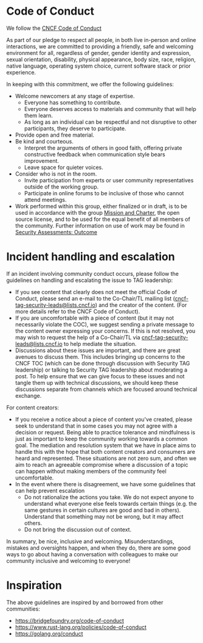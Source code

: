 # Code of Conduct 

We follow the 
[CNCF Code of Conduct](https://github.com/cncf/foundation/blob/master/code-of-conduct.md) 

As part of our pledge to respect all people, in both live in-person and online
interactions, we are committed to providing a friendly, safe and welcoming
environment for all, regardless of gender, gender identity and expression,
sexual orientation, disability, physical appearance, body size, race, religion,
native language, operating system choice, current software stack or prior
experience. 

In keeping with this commitment, we offer the following guidelines:
   * Welcome newcomers at any stage of expertise. 
     * Everyone has something to contribute. 
     * Everyone deserves access to materials and community that will help them learn. 
     * As long as an individual can be respectful and not disruptive to other participants, they deserve to participate.
   * Provide open and free material.
   * Be kind and courteous.
     * Interpret the arguments of others in good faith, offering private
     constructive feedback when communication style bears improvement.
     * Leave space for quieter voices.
   * Consider who is not in the room. 
     * Invite participation from experts or user community representatives
     outside of the working group.
     * Participate in online forums to be inclusive of those who cannot 
     attend meetings.
   * Work performed within this group, either finalized or in draft, is to be used in accordance with the group [Mission and Charter](https://github.com/cncf/tag-security/blob/main/governance/charter.md), the open source license, and to be used for the equal benefit of all members of the community.  Further information on use of work may be found in [Security Assessments: Outcome](https://github.com/cncf/tag-security/tree/main/assessments#outcome)


# Incident handling and escalation

If an incident involving community conduct occurs, please follow the guidelines on handling and escalating the issue to TAG leadership:

- If you see content that clearly does not meet the official Code of Conduct, please send an e-mail to the Co-Chair/TL mailing list (cncf-tag-security-leads@lists.cncf.io) and the creator of the content. (For more details refer to the CNCF Code of Conduct).
- If you are uncomfortable with a piece of content (but it may not necessarily violate the COC), we suggest sending a private message to the content owner expressing your concerns. If this is not resolved, you may wish to request the help of a Co-Chair/TL via cncf-tag-security-leads@lists.cncf.io to help mediate the situation.
- Discussions about these issues are important, and there are great avenues to discuss them. This includes bringing up concerns to the CNCF TOC (which can be done through discussion with Security TAG leadership) or talking to Security TAG leadership about moderating a post. To help ensure that we can give focus to these issues and not tangle them up with technical discussions, we should keep these discussions separate from channels which are focused around technical exchange.

For content creators:
- If you receive a notice about a piece of content you've created, please seek to understand that in some cases you may not agree with a decision or request. Being able to practice tolerance and mindfulness is just as important to keep the community working towards a common goal. The mediation and resolution system that we have in place aims to handle this with the hope that both content creators and consumers are heard and represented. These situations are not zero sum, and often we aim to reach an agreeable compromise where a discussion of a topic can happen without making members of the community feel uncomfortable.
- In the event where there is disagreement, we have some guidelines that can help prevent escalation
  - Do not rationalize the actions you take. We do not expect anyone to understand what everyone else feels towards certain things (e.g. the same gestures in certain cultures are good and bad in others). Understand that something may not be wrong, but it may affect others.
  - Do not bring the discussion out of context.

In summary, be nice, inclusive and welcoming. Misunderstandings, mistakes and oversights happen, and when they do, there are some good ways to go about having a conversation with colleagues to make our community inclusive and welcoming to everyone!

# Inspiration

The above guidelines are inspired by and borrowed from other communities:

* https://bridgefoundry.org/code-of-conduct
* https://www.rust-lang.org/policies/code-of-conduct
* https://golang.org/conduct
